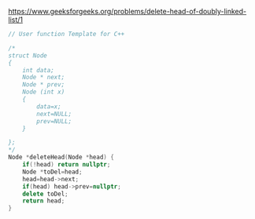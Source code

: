https://www.geeksforgeeks.org/problems/delete-head-of-doubly-linked-list/1

```cpp
// User function Template for C++

/*
struct Node
{
    int data;
    Node * next;
    Node * prev;
    Node (int x)
    {
        data=x;
        next=NULL;
        prev=NULL;
    }

};
*/
Node *deleteHead(Node *head) {
    if(!head) return nullptr;
    Node *toDel=head;
    head=head->next;
    if(head) head->prev=nullptr;
    delete toDel;
    return head;
}
```
